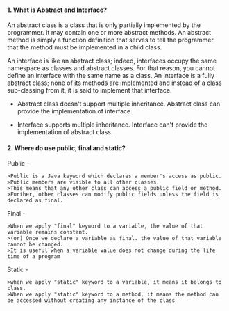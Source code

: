 #### 1. What is Abstract and Interface?

An abstract class is a class that is only partially implemented by the programmer. It may contain one or more abstract methods. 
An abstract method is simply a function definition that serves to tell the programmer that the method must be implemented in a child class.

An interface is like an abstract class; indeed, interfaces occupy the same namespace as classes and abstract classes. For that reason, you cannot define an interface with the same name as a class. An interface is a fully abstract class; none of its methods are implemented and instead of a class sub-classing from it, it is said to implement that interface.

- Abstract class doesn't support multiple inheritance. Abstract class can provide the implementation of interface.

- Interface supports multiple inheritance. Interface can't provide the implementation of abstract class.



#### 2. Where do use public, final and static?

Public -

	>Public is a Java keyword which declares a member's access as public.
	>Public members are visible to all other classes. 
	>This means that any other class can access a public field or method. 
	>Further, other classes can modify public fields unless the field is declared as final.

Final -

	>When we apply "final" keyword to a variable, the value of that variable remains constant. 
	>(or) Once we declare a variable as final. the value of that variable cannot be changed.
	>It is useful when a variable value does not change during the life time of a program

Static -

	>when we apply "static" keyword to a variable, it means it belongs to class.
	>When we apply "static" keyword to a method, it means the method can be accessed without creating any instance of the class
	

